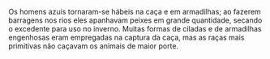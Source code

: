 ﻿Os homens azuis tornaram-se hábeis na caça e em armadilhas; ao fazerem barragens nos rios eles apanhavam peixes em grande quantidade, secando o excedente para uso no inverno. Muitas formas de ciladas e de armadilhas engenhosas eram empregadas na captura da caça, mas as raças mais primitivas não caçavam os animais de maior porte.